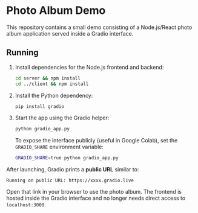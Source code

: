 # Photo Album Demo

This repository contains a small demo consisting of a Node.js/React photo album application served inside a Gradio interface.

## Running

1. Install dependencies for the Node.js frontend and backend:
   ```bash
   cd server && npm install
   cd ../client && npm install
   ```
2. Install the Python dependency:
   ```bash
   pip install gradio
   ```
3. Start the app using the Gradio helper:
   ```bash
   python gradio_app.py
   ```

   To expose the interface publicly (useful in Google Colab), set
   the `GRADIO_SHARE` environment variable:

   ```bash
   GRADIO_SHARE=true python gradio_app.py
   ```

After launching, Gradio prints a **public URL** similar to:

```
Running on public URL: https://xxxx.gradio.live
```

Open that link in your browser to use the photo album. The frontend is hosted inside the Gradio interface and no longer needs direct access to `localhost:3000`.
